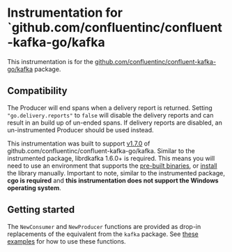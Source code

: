 # Instrumentation for `github.com/confluentinc/confluent-kafka-go/kafka

This instrumentation is for the
[github.com/confluentinc/confluent-kafka-go/kafka](https://github.com/confluentinc/confluent-kafka-go)
package.

## Compatibility

The Producer will end spans when a delivery report is returned. Setting
`"go.delivery.reports"` to `false` will disable the delivery reports and can
result in an build up of un-ended spans. If delivery reports are disabled, an
un-instrumented Producer should be used instead.

This instrumentation was built to support
[v1.7.0](https://github.com/confluentinc/confluent-kafka-go/releases/tag/v1.7.0)
of github.com/confluentinc/confluent-kafka-go/kafka. Similar to the
instrumented package, librdkafka 1.6.0+ is required. This means you will need
to use an environment that supports the [pre-built
binaries](https://github.com/confluentinc/confluent-kafka-go#librdkafka), or
[install](https://github.com/confluentinc/confluent-kafka-go#installing-librdkafka)
the library manually. Important to note, similar to the instrumented package,
**cgo is required** and **this instrumentation does not support the Windows
operating system**.

## Getting started

The `NewConsumer` and `NewProducer` functions are provided as drop-in
replacements of the equivalent from the `kafka` package. See [these
examples](./example_test.go) for how to use these functions.
